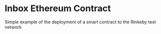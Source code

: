 # Inbox Ethereum Contract  
Simple example of the deployment of a smart contract to the Rinkeby test network